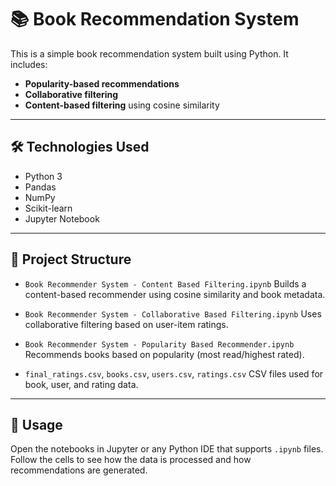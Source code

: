 # 📚 Book Recommendation System

This is a simple book recommendation system built using Python. It includes:

* **Popularity-based recommendations**
* **Collaborative filtering**
* **Content-based filtering** using cosine similarity

---

## 🛠 Technologies Used

* Python 3
* Pandas
* NumPy
* Scikit-learn
* Jupyter Notebook

---

## 📁 Project Structure

* `Book Recommender System - Content Based Filtering.ipynb`
  Builds a content-based recommender using cosine similarity and book metadata.

* `Book Recommender System - Collaborative Based Filtering.ipynb`
  Uses collaborative filtering based on user-item ratings.

* `Book Recommender System - Popularity Based Recommender.ipynb`
  Recommends books based on popularity (most read/highest rated).

* `final_ratings.csv`, `books.csv`, `users.csv`, `ratings.csv`
  CSV files used for book, user, and rating data.

---

## 📌 Usage

Open the notebooks in Jupyter or any Python IDE that supports `.ipynb` files. Follow the cells to see how the data is processed and how recommendations are generated.
